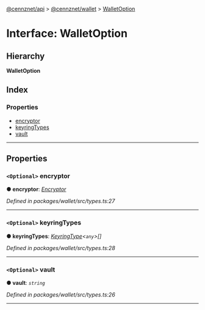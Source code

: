[@cennznet/api](../README.md) > [@cennznet/wallet](../modules/_cennznet_wallet.md) > [WalletOption](../interfaces/_cennznet_wallet.walletoption.md)

# Interface: WalletOption

## Hierarchy

**WalletOption**

## Index

### Properties

* [encryptor](_cennznet_wallet.walletoption.md#encryptor)
* [keyringTypes](_cennznet_wallet.walletoption.md#keyringtypes)
* [vault](_cennznet_wallet.walletoption.md#vault)

---

## Properties

<a id="encryptor"></a>

### `<Optional>` encryptor

**● encryptor**: *[Encryptor](_cennznet_wallet.encryptor-1.md)*

*Defined in packages/wallet/src/types.ts:27*

___
<a id="keyringtypes"></a>

### `<Optional>` keyringTypes

**● keyringTypes**: *[KeyringType](_cennznet_wallet.keyringtype-1.md)<`any`>[]*

*Defined in packages/wallet/src/types.ts:28*

___
<a id="vault"></a>

### `<Optional>` vault

**● vault**: *`string`*

*Defined in packages/wallet/src/types.ts:26*

___

